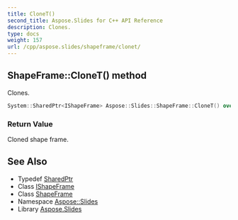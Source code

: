 ```yaml
---
title: CloneT()
second_title: Aspose.Slides for C++ API Reference
description: Clones.
type: docs
weight: 157
url: /cpp/aspose.slides/shapeframe/clonet/
---
```

## ShapeFrame::CloneT() method


Clones.

```cpp
System::SharedPtr<IShapeFrame> Aspose::Slides::ShapeFrame::CloneT() override
```


### Return Value

Cloned shape frame.

## See Also

* Typedef [SharedPtr](../../system/sharedptr/)
* Class [IShapeFrame](../ishapeframe/)
* Class [ShapeFrame](./)
* Namespace [Aspose::Slides](../)
* Library [Aspose.Slides](../../)